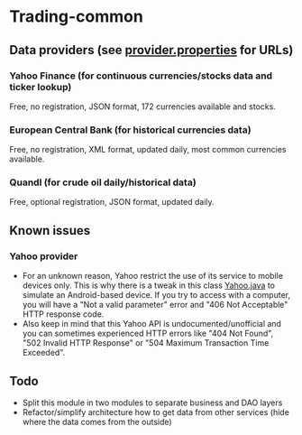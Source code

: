 # Trading-common

## Data providers (see [provider.properties](src/main/resources/provider.properties) for URLs)

### Yahoo Finance (for continuous currencies/stocks data and ticker lookup)
Free, no registration, JSON format, 172 currencies available and stocks.

### European Central Bank (for historical currencies data)
Free, no registration, XML format, updated daily, most common currencies available.

### Quandl (for crude oil daily/historical data)
Free, optional registration, JSON format, updated daily.

## Known issues
### Yahoo provider
* For an unknown reason, Yahoo restrict the use of its service to mobile devices only. This is why there is a tweak in this class [Yahoo.java](src/main/java/fr/ymanvieu/trading/provider/rate/yahoo/Yahoo.java) to simulate an Android-based device. If you try to access with a computer, you will have a "Not a valid parameter" error and "406 Not Acceptable" HTTP response code.
* Also keep in mind that this Yahoo API is undocumented/unofficial and you can sometimes experienced HTTP errors like "404 Not Found", "502 Invalid HTTP Response" or "504 Maximum Transaction Time Exceeded".

## Todo
* Split this module in two modules to separate business and DAO layers
* Refactor/simplify architecture how to get data from other services (hide where the data comes from the outside)
